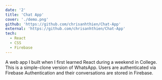 ```yaml
---
date: '2'
title: 'Chat App'
cover: './demo.png'
github: 'https://github.com/chrisanhthien/Chat-App'
external: 'https://github.com/chrisanhthien/Chat-App'
tech:
  - React
  - CSS
  - Firebase
---
```


A web app I built when I first learned React during a weekend in College. This is a simple-clone version of WhatsApp. Users are authenticated via Firebase Authentication and their conversations are stored in Firebase.
